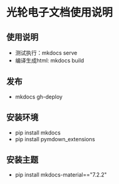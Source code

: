 # 光轮电子文档使用说明

## 使用说明

* 测试执行：mkdocs serve  
* 编译生成html: mkdocs build  

## 发布

* mkdocs gh-deploy  

## 安装环境

* pip install mkdocs
* pip install pymdown_extensions

## 安装主题
* pip install mkdocs-material=="7.2.2"